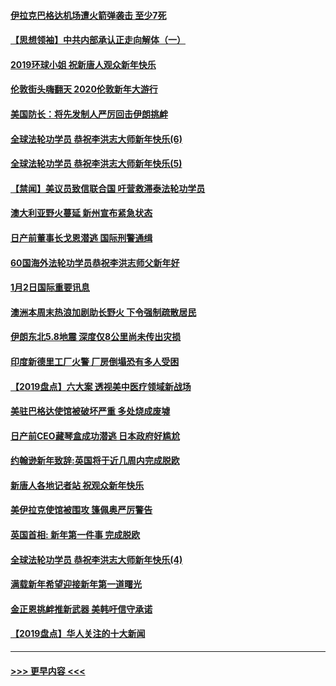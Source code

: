 #### [伊拉克巴格达机场遭火箭弹袭击 至少7死](../pages/prog202/a102744115.md?t=01031355) 
#### [【思想领袖】中共内部承认正走向解体（一）](../pages/prog202/a102744097.md?t=01031355) 
#### [2019环球小姐 祝新唐人观众新年快乐](../pages/prog202/a102744043.md?t=01031355) 
#### [伦敦街头嗨翻天 2020伦敦新年大游行](../pages/prog202/a102743925.md?t=01031355) 
#### [美国防长：将先发制人严厉回击伊朗挑衅](../pages/prog202/a102743930.md?t=01031355) 
#### [全球法轮功学员 恭祝李洪志大师新年快乐(6)](../pages/prog202/a102743899.md?t=01031355) 
#### [全球法轮功学员 恭祝李洪志大师新年快乐(5)](../pages/prog202/a102743766.md?t=01031355) 
#### [【禁闻】美议员致信联合国 吁营救滞泰法轮功学员](../pages/prog202/a102743781.md?t=01031355) 
#### [澳大利亚野火蔓延 新州宣布紧急状态](../pages/prog202/a102743681.md?t=01031355) 
#### [日产前董事长戈恩潜逃 国际刑警通缉](../pages/prog202/a102743676.md?t=01031355) 
#### [60国海外法轮功学员恭祝李洪志师父新年好](../pages/prog202/a102743628.md?t=01031355) 
#### [1月2日国际重要讯息](../pages/prog202/a102743488.md?t=01031355) 
#### [澳洲本周末热浪加剧助长野火 下令强制疏散居民](../pages/prog202/a102743421.md?t=01031355) 
#### [伊朗东北5.8地震 深度仅8公里尚未传出灾损](../pages/prog202/a102743396.md?t=01031355) 
#### [印度新德里工厂火警 厂房倒塌恐有多人受困](../pages/prog202/a102743386.md?t=01031355) 
#### [【2019盘点】六大案 透视美中医疗领域新战场](../pages/prog202/a102743227.md?t=01031355) 
#### [美驻巴格达使馆被破坏严重 多处烧成废墟](../pages/prog202/a102743244.md?t=01031355) 
#### [日产前CEO藏琴盒成功潜逃 日本政府好尴尬](../pages/prog202/a102742937.md?t=01031355) 
#### [约翰逊新年致辞:英国将于近几周内完成脱欧](../pages/prog202/a102742956.md?t=01031355) 
#### [新唐人各地记者站 祝观众新年快乐](../pages/prog202/a102742785.md?t=01031355) 
#### [美伊拉克使馆被围攻 篷佩奥严厉警告](../pages/prog202/a102742994.md?t=01031355) 
#### [英国首相: 新年第一件事 完成脱欧](../pages/prog202/a102742907.md?t=01031355) 
#### [全球法轮功学员 恭祝李洪志大师新年快乐(4)](../pages/prog202/a102742900.md?t=01031355) 
#### [满载新年希望迎接新年第一道曙光](../pages/prog202/a102742809.md?t=01031355) 
#### [金正恩挑衅推新武器 美韩吁信守承诺](../pages/prog202/a102742799.md?t=01031355) 
#### [【2019盘点】华人关注的十大新闻](../pages/prog202/a102742748.md?t=01031355) 

----
#### [ >>> 更早内容 <<< ](../indexes/prog202-earlier.md)
